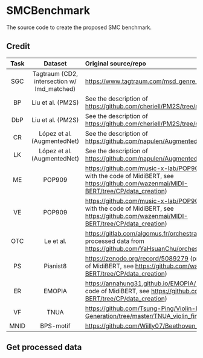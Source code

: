 # SMCBenchmark

The source code to create the proposed SMC benchmark.

## Credit

| Task | Dataset                                     | Original source/repo                                                                                                                                 |
|:----:|:-------------------------------------------:|:---------------------------------------------------------------------------------------------------------------------------------------------------- |
| SGC  | Tagtraum (CD2, intersection w/ lmd_matched) | https://www.tagtraum.com/msd_genre_datasets.html                                                                                                     |
| BP   | Liu et al. (PM2S)                           | See the description of https://github.com/cheriell/PM2S/tree/main/dev                                                                                |
| DbP  | Liu et al. (PM2S)                           | See the description of https://github.com/cheriell/PM2S/tree/main/dev                                                                                |
| CR   | López et al. (AugmentedNet)                 | See the description of  https://github.com/napulen/AugmentedNet                                                                                      |
| LK   | López et al. (AugmentedNet)                 | See the description of  https://github.com/napulen/AugmentedNet                                                                                      |
| ME   | POP909                                      | https://github.com/music-x-lab/POP909-Dataset (processed with the code of MidiBERT, see https://github.com/wazenmai/MIDI-BERT/tree/CP/data_creation) |
| VE   | POP909                                      | https://github.com/music-x-lab/POP909-Dataset (processed with the code of MidiBERT, see https://github.com/wazenmai/MIDI-BERT/tree/CP/data_creation) |
| OTC  | Le et al.                                   | https://gitlab.com/algomus.fr/orchestration (using the pre-processed data from https://github.com/YaHsuanChu/orchestraTextureClassification)         |
| PS   | Pianist8                                    | https://zenodo.org/record/5089279 (processed with the code of MidiBERT, see https://github.com/wazenmai/MIDI-BERT/tree/CP/data_creation)             |
| ER   | EMOPIA                                      | https://annahung31.github.io/EMOPIA/ (processed with the code of MidiBERT, see https://github.com/wazenmai/MIDI-BERT/tree/CP/data_creation)          |
| VF   | TNUA                                        | https://github.com/Tsung-Ping/Violin-Fingering-Generation/tree/master/TNUA_violin_fingering_dataset                                                  |
| MNID | BPS-motif                                   | https://github.com/Wiilly07/Beethoven_motif                                                                                                          |

## Get processed data

